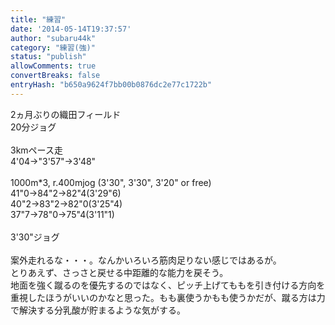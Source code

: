 ```yaml
---
title: "練習"
date: '2014-05-14T19:37:57'
author: "subaru44k"
category: "練習(強)"
status: "publish"
allowComments: true
convertBreaks: false
entryHash: "b650a9624f7bb00b0876dc2e77c1722b"
---
```

2ヵ月ぶりの織田フィールド<br>
20分ジョグ<br>
<br>
3kmペース走<br>
4'04→"3'57"→3'48"<br>
<br>
1000m*3, r.400mjog (3'30", 3'30", 3'20" or free)<br>
41"0→84"2→82"4(3'29"6)<br>
40"2→83"2→82"0(3'25"4)<br>
37"7→78"0→75"4(3'11"1)<br>
<br>
3'30"ジョグ<br>
<br>
案外走れるな・・・。なんかいろいろ筋肉足りない感じではあるが。<br>
とりあえず、さっさと戻せる中距離的な能力を戻そう。<br>
地面を強く蹴るのを優先するのではなく、ピッチ上げてももを引き付ける方向を重視したほうがいいのかなと思った。もも裏使うかもも使うかだが、蹴る方は力で解決する分乳酸が貯まるような気がする。
